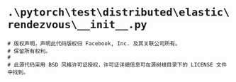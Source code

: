 # `.\pytorch\test\distributed\elastic\rendezvous\__init__.py`

```
# 版权声明，声明此代码版权归 Facebook, Inc. 及其关联公司所有。
# 保留所有权利。
#
# 此源代码采用 BSD 风格许可证授权，许可证详细信息可在源树根目录下的 LICENSE 文件中找到。
```